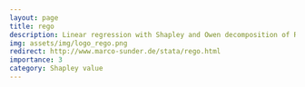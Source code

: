 ```yaml
---
layout: page
title: rego
description: Linear regression with Shapley and Owen decomposition of R-squared
img: assets/img/logo_rego.png
redirect: http://www.marco-sunder.de/stata/rego.html
importance: 3
category: Shapley value
---
```

